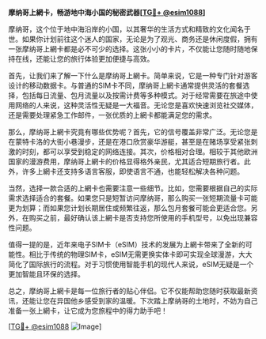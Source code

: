**摩纳哥上網卡，畅游地中海小国的秘密武器[[TG💪+ @esim1088](https://t.me/s/esim1088)]**

摩纳哥，这个位于地中海沿岸的小国，以其奢华的生活方式和精致的文化闻名于世。如果你计划前往这个迷人的国家，无论是为了观光、商务还是休闲度假，拥有一张摩纳哥上網卡都是必不可少的选择。这张小小的卡片，不仅能让您随时随地保持在线，还能让您的旅行体验更加便捷与高效。

首先，让我们来了解一下什么是摩纳哥上網卡。简单来说，它是一种专门针对游客设计的移动数据卡。与普通的SIM卡不同，摩纳哥上網卡通常提供灵活的套餐选择，包括每日流量、包月流量以及按需计费等多种模式。对于经常需要在旅途中使用网络的人来说，这种灵活性无疑是一大福音。无论您是喜欢快速浏览社交媒体，还是需要处理紧急工作邮件，一张优质的上網卡都能满足您的需求。

那么，摩纳哥上網卡究竟有哪些优势呢？首先，它的信号覆盖非常广泛。无论您是在蒙特卡洛的大街小巷漫步，还是在港口欣赏豪华游艇，甚至是在赌场享受紧张刺激的时刻，都可以享受到稳定的网络连接。其次，价格相对合理。相较于其他欧洲国家的漫游费用，摩纳哥上網卡的价格显得格外亲民，尤其适合短期旅行者。此外，许多上網卡还支持多语言客服，即使语言不通，也能轻松解决各种问题。

当然，选择一款合适的上網卡也需要注意一些细节。比如，您需要根据自己的实际需求选择适合的套餐。如果您只是短暂访问摩纳哥，那么购买一张短期流量卡可能更为划算；而如果您计划长期居住或频繁往返，那么包月套餐可能会更适合您。另外，在购买之前，最好确认该上網卡是否支持您所使用的手机型号，以免出现兼容性问题。

值得一提的是，近年来电子SIM卡（eSIM）技术的发展为上網卡带来了全新的可能性。相比于传统的物理SIM卡，eSIM无需更换实体卡即可实现全球漫游，大大简化了国际旅行的流程。对于习惯使用智能手机的现代人来说，eSIM无疑是一个更加智能且环保的选择。

总之，摩纳哥上網卡是每一位旅行者的贴心伴侣。它不仅能帮助您随时获取最新资讯，还能让您在异国他乡感受到家的温暖。下次踏上摩纳哥的土地时，不妨为自己准备一张上網卡，让它成为您旅程中的得力助手吧！

[[TG💪+ @esim1088](https://t.me/s/esim1088) ![Image](https://i.postimg.cc/4NQfJmqS/Snipaste-2025-05-13-00-14-12.png)]